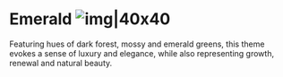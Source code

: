 # Emerald ![img|40x40](https://github.com/salmanjt/emerald/blob/main/files/emerald.gif)

Featuring hues of dark forest, mossy and emerald greens, this theme evokes a sense of luxury and elegance, while also representing growth, renewal and natural beauty.
